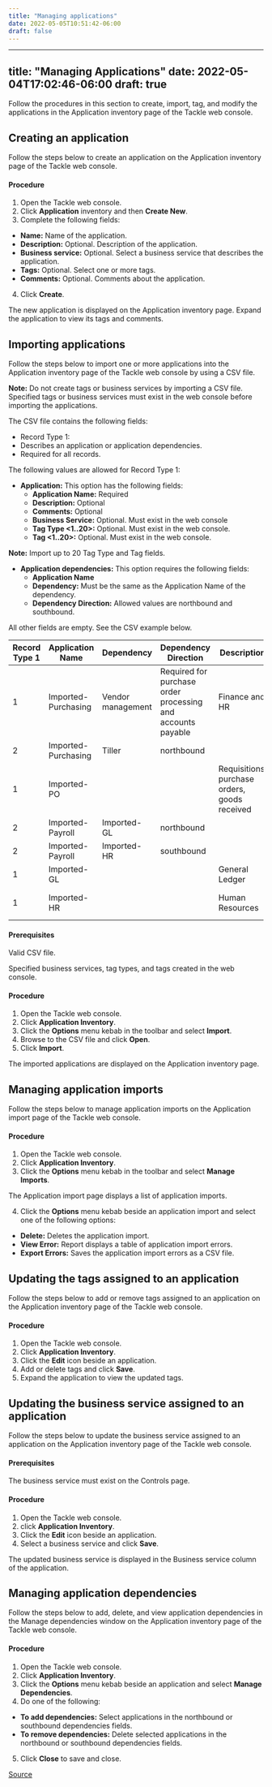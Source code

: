 ```yaml
---
title: "Managing applications"
date: 2022-05-05T10:51:42-06:00
draft: false
---
```

---
title: "Managing Applications"
date: 2022-05-04T17:02:46-06:00
draft: true
---
Follow the procedures in this section to create, import, tag, and modify the applications in the Application inventory page of the Tackle web console.

## Creating an application
Follow the steps below to create an application on the Application inventory page of the Tackle web console.

#### Procedure
1. Open the Tackle web console.
2. Click **Application** inventory and then **Create New**.
3. Complete the following fields:
* **Name:** Name of the application.
* **Description:** Optional. Description of the application.
* **Business service:** Optional. Select a business service that describes the application.
* **Tags:** Optional. Select one or more tags.
* **Comments:** Optional. Comments about the application.
4. Click **Create**.

The new application is displayed on the Application inventory page.
Expand the application to view its tags and comments.

## Importing applications
Follow the steps below to import one or more applications into the Application inventory page of the Tackle web console by using a CSV file.

**Note:** Do not create tags or business services by importing a CSV file. Specified tags or business services must exist in the web console before importing the applications.

The CSV file contains the following fields:
* Record Type 1:
* Describes an application or application dependencies.
* Required for all records.

The following values are allowed for Record Type 1:

* **Application:** This option has the following fields:
    * **Application Name:** Required
    * **Description:** Optional
    * **Comments:** Optional
    * **Business Service:** Optional. Must exist in the web console
    * **Tag Type <1..20>:** Optional. Must exist in the web console.
    * **Tag <1..20>:** Optional. Must exist in the web console.

**Note:** Import up to 20 Tag Type <x> and Tag <x> fields.

* **Application dependencies:** This option requires the following fields:
    * **Application Name**
    * **Dependency:** Must be the same as the Application Name of the dependency.
    * **Dependency Direction:** Allowed values are northbound and southbound.

All other fields are empty.  See the CSV example below.

|Record Type 1|Application Name|Dependency|Dependency Direction|Description|Comments|Business Service|Tag Type 1|Tag 1|Tag Type 2|Tag 2|Tag Type 3|Tag 3|
|-|-|-|-|-|-|-|-|-|-|-|-|-|
|1|Imported-Purchasing|Vendor management|Required for purchase order processing and accounts payable|Finance and HR|Operating System|Z/OS|Database|DB2|Language|COBOL|
|2|Imported-Purchasing|Tiller|northbound|
|1|Imported-PO|||Requisitions, purchase orders, goods received|Requisition to receipt|Finance and HR|Operating System|Z/OS|Database|DB2|Language|COBOL|
|2|Imported-Payroll|Imported-GL|northbound|
|2|Imported-Payroll|Imported-HR|southbound|
|1|Imported-GL|||General Ledger||Finance and HR|Operating System|Z/OS|Database|DB2|Language|COBOL|
|1|Imported-HR|||Human Resources|Go live scheduled for Q3|Finance and HR|Operating System|RHEL 8|Database|PostgreSQL|Language|Python|

#### Prerequisites
Valid CSV file.

Specified business services, tag types, and tags created in the web console.

#### Procedure
1. Open the Tackle web console.
2. Click **Application Inventory**.
3. Click the **Options** menu kebab in the toolbar and select **Import**.
4. Browse to the CSV file and click **Open**.
5. Click **Import**.

The imported applications are displayed on the Application inventory page.

## Managing application imports
Follow the steps below to manage application imports on the Application import page of the Tackle web console.

#### Procedure
1. Open the Tackle web console.
2. Click **Application Inventory**.
3. Click the **Options** menu kebab in the toolbar and select **Manage Imports**.

The Application import page displays a list of application imports.

4. Click the **Options** menu kebab beside an application import and select one of the following options:
* **Delete:** Deletes the application import.
* **View Error:** Report displays a table of application import errors.
* **Export Errors:** Saves the application import errors as a CSV file.

## Updating the tags assigned to an application
Follow the steps below to add or remove tags assigned to an application on the Application inventory page of the Tackle web console.

#### Procedure
1. Open the Tackle web console.
2. Click **Application Inventory**.
3. Click the **Edit** icon beside an application.
4. Add or delete tags and click **Save**.
5. Expand the application to view the updated tags.

## Updating the business service assigned to an application
Follow the steps below to update the business service assigned to an application on the Application inventory page of the Tackle web console.

#### Prerequisites

The business service must exist on the Controls page.

#### Procedure
1. Open the Tackle web console.
2. click **Application Inventory**.
3. Click the **Edit** icon beside an application.
4. Select a business service and click **Save**.

The updated business service is displayed in the Business service column of the application.

## Managing application dependencies
Follow the steps below to add, delete, and view application dependencies in the Manage dependencies window on the Application inventory page of the Tackle web console.

#### Procedure
1. Open the Tackle web console.
2. Click **Application Inventory**.
3. Click the **Options** menu kebab beside an application and select **Manage Dependencies**.
4. Do one of the following:
* **To add dependencies:** Select applications in the northbound or southbound dependencies fields.
* **To remove dependencies:** Delete selected applications in the northbound or southbound dependencies fields.
5. Click **Close** to save and close.

[Source](https://github.com/konveyor/konveyor.github.io/blob/main/content/Tackle/manageapps.md)
